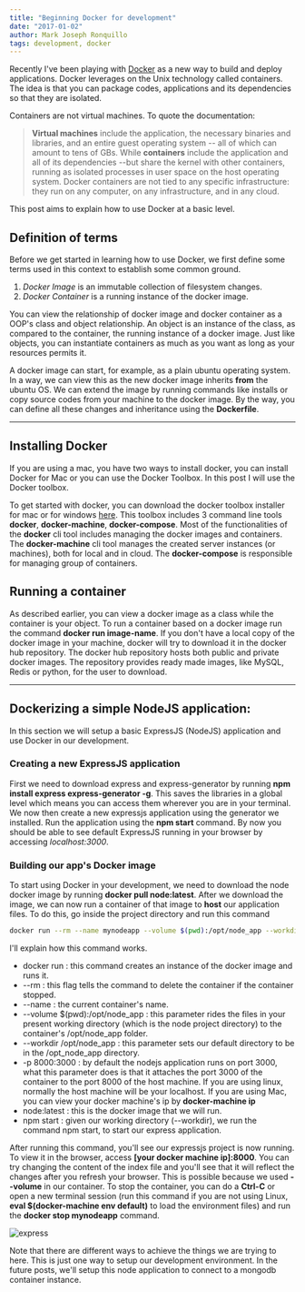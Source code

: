 ```yaml
---
title: "Beginning Docker for development"
date: "2017-01-02"
author: Mark Joseph Ronquillo
tags: development, docker
---
```


Recently I've been playing with [Docker](www.docker.com) as a new way to build and deploy applications. Docker leverages on the Unix technology called containers. The idea is that you can package codes, applications and its dependencies so that they are isolated. 

Containers are not virtual machines. To quote the documentation:
> __Virtual machines__ include the application, the necessary binaries and libraries, and an entire guest operating system -- all of which can amount to tens of GBs. While __containers__ include the application and all of its dependencies --but share the kernel with other containers, running as isolated processes in user space on the host operating system. Docker containers are not tied to any specific infrastructure: they run on any computer, on any infrastructure, and in any cloud.

This post aims to explain how to use Docker at a basic level. 

## Definition of terms
Before we get started in learning how to use Docker, we first define some terms used in this context to establish some common ground. 

1. _Docker Image_ is an immutable collection of filesystem changes. 
2. _Docker Container_ is a running instance of the docker image.

You can view the relationship of docker image and docker container as a OOP's class and object relationship. An object is an instance of the class, as compared to the container, the running instance of a docker image. Just like objects, you can instantiate containers as much as you want as long as your resources permits it.

A docker image can start, for example, as a plain ubuntu operating system. In a way, we can view this as the new docker image inherits __from__ the ubuntu OS. We can extend the image by running commands like installs or copy source codes from your machine to the docker image. By the way, you can define all these changes and inheritance using the __Dockerfile__.


- - -

## Installing Docker
If you are using a mac, you have two ways to install docker, you can install Docker for Mac or you can use the Docker Toolbox. In this post I will use the Docker toolbox.

To get started with docker, you can download the docker toolbox installer for mac or for windows [here](https://www.docker.com/products/docker-toolbox). This toolbox includes 3 command line tools **docker**, **docker-machine**, **docker-compose**. Most of the functionalities of the **docker** cli tool includes managing the docker images and containers. The **docker-machine** cli tool manages the created server instances (or machines), both for local and in cloud. The **docker-compose** is responsible for managing group of containers. 


## Running a container
As described earlier, you can view a docker image as a class while the container is your object. To run a container based on a docker image run the command **docker run image-name**. If you don't have a local copy of the docker image in your machine, docker will try to download it in the docker hub repository. The docker hub repository hosts both public and private docker images. The repository provides ready made images, like MySQL, Redis or python, for the user to download.

- - -

## Dockerizing a simple NodeJS application:

In this section we will setup a basic ExpressJS (NodeJS) application and use Docker in our development.

### Creating a new ExpressJS application

First we need to download express and express-generator by running **npm install express express-generator -g**. This saves the libraries in a global level which means you can access them wherever you are in your terminal. We now then create a new expressjs application using the generator we installed. Run the application using the **npm start** command. By now you should be able to see default ExpressJS running in your browser by accessing _localhost:3000_.


### Building our app's Docker image

To start using Docker in your development, we need to download the node docker image by running **docker pull node:latest**. After we download the image, we can now run a container of that image to __host__ our application files. To do this, go inside the project directory and run this command 

```sh
docker run --rm --name mynodeapp --volume $(pwd):/opt/node_app --workdir /opt/node_app -p 8000:3000 node:latest npm start
```

I'll explain how this command works.

- docker run : this command creates an instance of the docker image and runs it.
- --rm : this flag tells the command to delete the container if the container stopped.
- --name : the current container's name.
- --volume $(pwd):/opt/node_app : this parameter rides the files in your present working directory (which is the node project directory) to the container's /opt/node_app folder.
- --workdir /opt/node_app : this parameter sets our default directory to be in the /opt_node_app directory.
- -p 8000:3000 : by default the nodejs application runs on port 3000, what this parameter does is that it attaches the port 3000 of the container to the port 8000 of the host machine. If you are using linux, normally the host machine will be your localhost. If you are using Mac, you can view your docker machine's ip by **docker-machine ip**
- node:latest : this is the docker image that we will run.
- npm start : given our working directory (--workdir), we run the command npm start, to start our express application.

After running this command, you'll see our expressjs project is now running. To view it in the browser, access **[your docker machine ip]:8000**. You can try changing the content of the index file and you'll see that it will reflect the changes after you refresh your browser. This is possible because we used **--volume** in our container. To stop the container, you can do a **Ctrl-C** or open a new terminal session (run this command if you are not using Linux, **eval $(docker-machine env default)** to load the environment files) and run the **docker stop mynodeapp** command.

![express](express-base.png)

Note that there are different ways to achieve the things we are trying to here. This is just one way to setup our development environment. In the future posts, we'll setup this node application to connect to a mongodb container instance.




